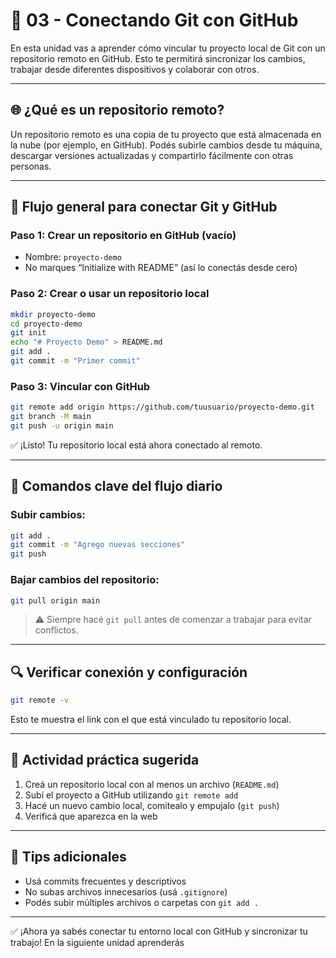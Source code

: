 # 🔄 03 - Conectando Git con GitHub

En esta unidad vas a aprender cómo vincular tu proyecto local de Git con un repositorio remoto en GitHub. Esto te permitirá sincronizar los cambios, trabajar desde diferentes dispositivos y colaborar con otros.

---

## 🌐 ¿Qué es un repositorio remoto?

Un repositorio remoto es una copia de tu proyecto que está almacenada en la nube (por ejemplo, en GitHub). Podés subirle cambios desde tu máquina, descargar versiones actualizadas y compartirlo fácilmente con otras personas.

---

## 🔁 Flujo general para conectar Git y GitHub

### Paso 1: Crear un repositorio en GitHub (vacío)
- Nombre: `proyecto-demo`
- No marques “Initialize with README” (así lo conectás desde cero)

### Paso 2: Crear o usar un repositorio local
```bash
mkdir proyecto-demo
cd proyecto-demo
git init
echo "# Proyecto Demo" > README.md
git add .
git commit -m "Primer commit"
```

### Paso 3: Vincular con GitHub
```bash
git remote add origin https://github.com/tuusuario/proyecto-demo.git
git branch -M main
git push -u origin main
```

✅ ¡Listo! Tu repositorio local está ahora conectado al remoto.

---

## 🧰 Comandos clave del flujo diario

### Subir cambios:
```bash
git add .
git commit -m "Agrego nuevas secciones"
git push
```

### Bajar cambios del repositorio:
```bash
git pull origin main
```

> ⚠️ Siempre hacé `git pull` antes de comenzar a trabajar para evitar conflictos.

---

## 🔍 Verificar conexión y configuración
```bash
git remote -v
```
Esto te muestra el link con el que está vinculado tu repositorio local.

---

## 🧪 Actividad práctica sugerida
1. Creá un repositorio local con al menos un archivo (`README.md`)
2. Subí el proyecto a GitHub utilizando `git remote add`
3. Hacé un nuevo cambio local, comitealo y empujalo (`git push`)
4. Verificá que aparezca en la web

---

## 💬 Tips adicionales
- Usá commits frecuentes y descriptivos
- No subas archivos innecesarios (usá `.gitignore`)
- Podés subir múltiples archivos o carpetas con `git add .`

---

✅ ¡Ahora ya sabés conectar tu entorno local con GitHub y sincronizar tu trabajo! En la siguiente unidad aprenderás
